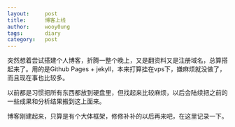 ```yaml
---
layout:     post
title:      博客上线
author:     wooy0ung
tags: 		diary
category:  	post
---
```



突然想着尝试搭建个人博客，折腾一整个晚上，又是翻资料又是注册域名，总算搭起来了。用的是Github Pages + jekyll，本来打算挂在vps下，嫌麻烦就没做了，而且现在事也比较多。
<!-- more -->

以前都是习惯把所有东西都放到硬盘里，但找起来比较麻烦，以后会陆续把之前的一些成果和分析结果搬到这上面来。

博客刚建起来，只算是有个大体框架，修修补补的以后再来吧，在这里记录一下。